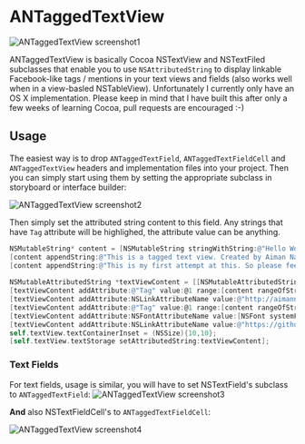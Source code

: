 # ANTaggedTextView

![ANTaggedTextView screenshot1](https://s3.amazonaws.com/aimannajjar.com/assets/images/portfolio/ANTaggedTextView.png)

ANTaggedTextView is basically Cocoa NSTextView and NSTextFiled subclasses that enable you to use `NSAttributedString` to display linkable Facebook-like tags / mentions in your text views and fields (also works well when in a view-basled NSTableView). Unfortunately I currently only have an OS X implementation. Please keep in mind that I have built this after only a few weeks of learning Cocoa, pull requests are encouraged :-)

## Usage

The easiest way is to drop `ANTaggedTextField`, `ANTaggedTextFieldCell` and `ANTaggedTextView` headers and implementation files into your project. Then you can simply start using them by setting the appropriate subclass in storyboard or interface builder:

![ANTaggedTextView screenshot2](https://s3.amazonaws.com/aimannajjar.com/assets/images/portfolio/ANTaggedTextView_example.png)

Then simply set the attributed string content to this field. Any strings that have `Tag` attribute will be highlighed, the attribute value can be anything. 

```objective-c
NSMutableString* content = [NSMutableString stringWithString:@"Hello World!\n"];
[content appendString:@"This is a tagged text view. Created by Aiman Najjar.\n"];
[content appendString:@"This is my first attempt at this. So please feel free to submit PRs :-)\n\nhttps://github.com/aiman86/ANTaggedTextView\n\n"];
    
NSMutableAttributedString *textViewContent = [[NSMutableAttributedString alloc] initWithString:content];
[textViewContent addAttribute:@"Tag" value:@1 range:[content rangeOfString:@"Aiman Najjar"]];
[textViewContent addAttribute:NSLinkAttributeName value:@"http://aimannajjar.com" range:[content rangeOfString:@"Aiman Najjar"]];
[textViewContent addAttribute:@"Tag" value:@1 range:[content rangeOfString:@"tagged"]];
[textViewContent addAttribute:NSFontAttributeName value:[NSFont systemFontOfSize:13.0] range:(NSRange){0, textViewContent.length}];
[textViewContent addAttribute:NSLinkAttributeName value:@"https://github.com/aiman86/ANTaggedTextView" range:[content rangeOfString:@"https://github.com/aiman86/ANTaggedTextView"]];
self.textView.textContainerInset = (NSSize){10,10};
[self.textView.textStorage setAttributedString:textViewContent];
```

### Text Fields
For text fields, usage is similar, you will have to set NSTextField's subclass to `ANTaggedTextField`:
![ANTaggedTextView screenshot3](https://s3.amazonaws.com/aimannajjar.com/assets/images/portfolio/ANTaggedTextView_example1.png)

**And** also NSTextFieldCell's to `ANTaggedTextFieldCell`:

![ANTaggedTextView screenshot4](https://s3.amazonaws.com/aimannajjar.com/assets/images/portfolio/ANTaggedTextView_example2.png)
